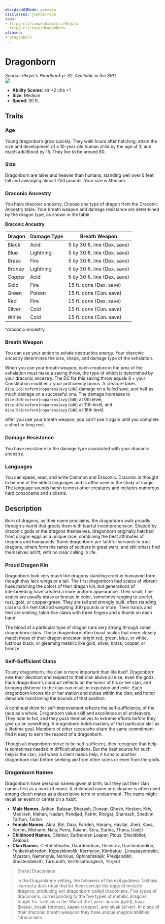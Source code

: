 ```yaml
---
obsidianUIMode: preview
cssclasses: json5e-race
tags:
- ttrpg-cli/compendium/src/5e/phb
- ttrpg-cli/race/dragonborn
aliases:
- Dragonborn
---
```

# Dragonborn
*Source: Player's Handbook p. 32. Available in the <span title='Systems Reference Document (5.1)'>SRD</span>*  
![](/3-Mechanics/CLI/Compendium/races/img/dragonborn.webp#right)

- **Ability Scores**: str +2 cha +1
- **Size**: Medium
- **Speed**: 30 ft.

## Traits

### Age

Young dragonborn grow quickly. They walk hours after hatching, attain the size and development of a 10-year-old human child by the age of 3, and reach adulthood by 15. They live to be around 80.

### Size

Dragonborn are taller and heavier than humans, standing well over 6 feet tall and averaging almost 250 pounds. Your size is Medium.

### Draconic Ancestry

You have draconic ancestry. Choose one type of dragon from the Draconic Ancestry table. Your breath weapon and damage resistance are determined by the dragon type, as shown in the table.

**Draconic Ancestry**

| Dragon | Damage Type | Breath Weapon |
|--------|-------------|---------------|
| Black | Acid | 5 by 30 ft. line (Dex. save) |
| Blue | Lightning | 5 by 30 ft. line (Dex. save) |
| Brass | Fire | 5 by 30 ft. line (Dex. save) |
| Bronze | Lightning | 5 by 30 ft. line (Dex. save) |
| Copper | Acid | 5 by 30 ft. line (Dex. save) |
| Gold | Fire | 15 ft. cone (Dex. save) |
| Green | Poison | 15 ft. cone (Con. save) |
| Red | Fire | 15 ft. cone (Dex. save) |
| Silver | Cold | 15 ft. cone (Con. save) |
| White | Cold | 15 ft. cone (Con. save) |
^draconic-ancestry

### Breath Weapon

You can use your action to exhale destructive energy. Your draconic ancestry determines the size, shape, and damage type of the exhalation.

When you use your breath weapon, each creature in the area of the exhalation must make a saving throw, the type of which is determined by your draconic ancestry. The DC for this saving throw equals 8 + your Constitution modifier + your proficiency bonus. A creature takes `dice:2d6|noform|noparens|avg` (`2d6`) damage on a failed save, and half as much damage on a successful one. The damage increases to `dice:3d6|noform|noparens|avg` (`3d6`) at 6th level, `dice:4d6|noform|noparens|avg` (`4d6`) at 11th level, and `dice:5d6|noform|noparens|avg` (`5d6`) at 16th level.

After you use your breath weapon, you can't use it again until you complete a short or long rest.

### Damage Resistance

You have resistance to the damage type associated with your draconic ancestry.

### Languages

You can speak, read, and write Common and Draconic. Draconic is thought to be one of the oldest languages and is often used in the study of magic. The language sounds harsh to most other creatures and includes numerous hard consonants and sibilants.

## Description

Born of dragons, as their name proclaims, the dragonborn walk proudly through a world that greets them with fearful incomprehension. Shaped by draconic gods or the dragons themselves, dragonborn originally hatched from dragon eggs as a unique race, combining the best attributes of dragons and humanoids. Some dragonborn are faithful servants to true dragons, others form the ranks of soldiers in great wars, and still others find themselves adrift, with no clear calling in life.

### Proud Dragon Kin

Dragonborn look very much like dragons standing erect in humanoid form, though they lack wings or a tail. The first dragonborn had scales of vibrant hues matching the colors of their dragon kin, but generations of interbreeding have created a more uniform appearance. Their small, fine scales are usually brass or bronze in color, sometimes ranging to scarlet, rust, gold, or copper-green. They are tall and strongly built, often standing close to 6½ feet tall and weighing 300 pounds or more. Their hands and feet are smiting, talon-like claws with three fingers and a thumb on each hand.

The blood of a particular type of dragon runs very strong through some dragonborn clans. These dragonborn often boast scales that more closely match those of their dragon ancestor-bright red, green, blue, or white, lustrous black, or gleaming metallic like gold, silver, brass, copper, or bronze.

### Self-Sufficient Clans

To any dragonborn, the clan is more important than life itself. Dragonborn owe their devotion and respect to their clan above all else, even the gods. Each dragonborn's conduct reflects on the honor of his or her clan, and bringing dishonor to the clan can result in expulsion and exile. Each dragonborn knows his or her station and duties within the clan, and honor demands maintaining the bounds of that position.

A continual drive for self-improvement reflects the self-sufficiency, of the race as a whole. Dragonborn value skill and excellence in all endeavors. They hate to fail, and they push themselves to extreme efforts before they give up on something. A dragonborn holds mastery of that particular skill as a lifetime goal. Members of other races who share the same commitment find it easy to earn the respect of a dragonborn.

Though all dragonborn strive to be self-sufficient, they recognize that help is sometimes needed in difficult situations. But the best source for such help is the clan, and when a client needs help, it turns to another dragonborn clan before seeking aid from other races or even from the gods.

### Dragonborn Names

Dragonborn have personal names given at birth, but they put their clan names first as a mark of honor. A childhood name or nickname is often used among clutch mates as a descriptive term or endearment. The name might recall an event or center on a habit.

- **Male Names.** Arjhan, Balasar, Bharash, Donaar, Ghesh, Hesken, Kriv, Medrash, Mehen, Nadarr, Pandjed, Patrin, Rhogar, Shamash, Shedinn, Tarhun, Torinn  
- **Female Names.** Akra, Biri, Daar, Farideh, Harann, Havilar, Jheri, Kava, Korinn, Mishann, Nala, Perra, Raiann, Sora, Surina, Thava, Uadjit  
- **Childhood Names.** Climber, Earbenden Leaper, Pious, Shieldbiter, Zealous  
- **Clan Names.** Clethtinthiallor, Daardendrian, Delmirev, Drachedandion, Fenkenkabradon, Kepeshkmolik, Kerrhylon, Kimbatuul, Linxakasendalor, Myastan, Nemmonis, Norixius, Ophinshtalajiir, Prexijandilin, Shestendeliath, Turnuroth, Verthisathurgiesh, Yarjerit  

> [!note] Draconians
> 
> In the Dragonlance setting, the followers of the evil goddess Takhisis learned a dark ritual that let them corrupt the eggs of metallic dragons, producing evil dragonborn called draconians. Five types of draconians, corresponding to the five types of metallic dragons, fought for Takhisis in the War of the Lance-auraks (gold), baaz (brass), bozak (bronze), kapak (copper), and sivak (silver). In place of their draconic breath weapons they have unique magical abilities.
^draconians